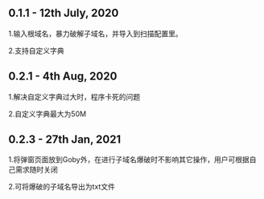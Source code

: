 ## 0.1.1 - 12th July, 2020
1.输入根域名，暴力破解子域名，并导入到扫描配置里。

2.支持自定义字典

## 0.2.1 - 4th Aug, 2020
1.解决自定义字典过大时，程序卡死的问题

2.自定义字典最大为50M

## 0.2.3 - 27th Jan, 2021
1.将弹窗页面放到Goby外，在进行子域名爆破时不影响其它操作，用户可根据自己需求随时关闭

2.可将爆破的子域名导出为txt文件

